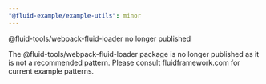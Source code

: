 ```yaml
---
"@fluid-example/example-utils": minor
---
```


@fluid-tools/webpack-fluid-loader no longer published

The @fluid-tools/webpack-fluid-loader package is no longer published as it is not a recommended pattern. Please consult fluidframework.com for current example patterns.
